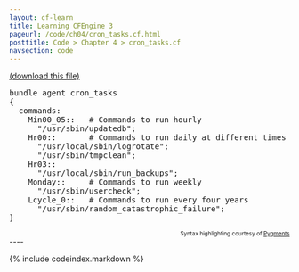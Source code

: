 ```yaml
---
layout: cf-learn
title: Learning CFEngine 3
pageurl: /code/ch04/cron_tasks.cf.html
posttitle: Code > Chapter 4 > cron_tasks.cf
navsection: code
---
```


[(download this file)](https://raw.github.com/zzamboni/cf-learn.info/master/src/ch04/cron_tasks.cf)

<div class="highlight"><pre><span class="k">bundle</span> <span class="k">agent</span> <span class="nf">cron_tasks</span>
<span class="p">{</span>
  <span class="kd">commands</span><span class="p">:</span>
    <span class="nc">Min00_05</span><span class="p">::</span>   <span class="c"># Commands to run hourly</span>
      <span class="s">&quot;/usr/sbin/updatedb&quot;</span><span class="p">;</span>
    <span class="nc">Hr00</span><span class="p">::</span>       <span class="c"># Commands to run daily at different times</span>
      <span class="s">&quot;/usr/local/sbin/logrotate&quot;</span><span class="p">;</span>
      <span class="s">&quot;/usr/sbin/tmpclean&quot;</span><span class="p">;</span>
    <span class="nc">Hr03</span><span class="p">::</span>    
      <span class="s">&quot;/usr/local/sbin/run_backups&quot;</span><span class="p">;</span>
    <span class="nc">Monday</span><span class="p">::</span>     <span class="c"># Commands to run weekly</span>
      <span class="s">&quot;/usr/sbin/usercheck&quot;</span><span class="p">;</span>
    <span class="nc">Lcycle_0</span><span class="p">::</span>   <span class="c"># Commands to run every four years</span>
      <span class="s">&quot;/usr/sbin/random_catastrophic_failure&quot;</span><span class="p">;</span>
<span class="p">}</span>
</pre></div>

<div align="right"><font size="-2">Syntax highlighting courtesy of <a href="http://blog.zzamboni.org/cfengine3-lexer-for-pygments">Pygments</a></font></div>
----

{% include codeindex.markdown %}
